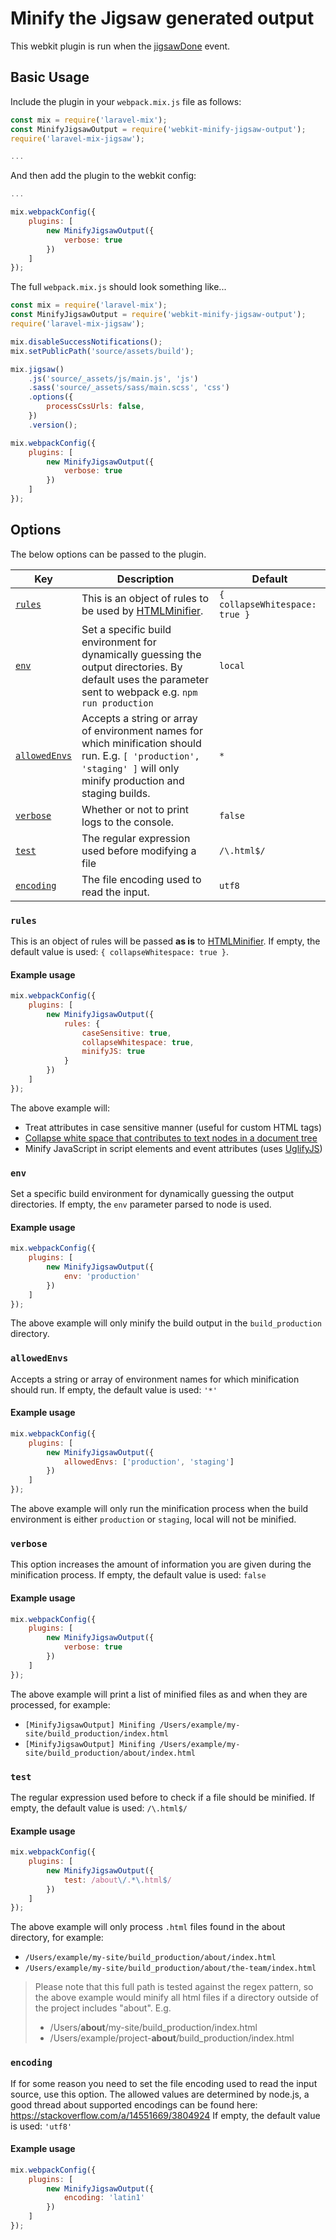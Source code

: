 # Minify the Jigsaw generated output
This webkit plugin is run when the [jigsawDone](https://github.com/tightenco/laravel-mix-jigsaw/pull/14) event.

Basic Usage
-

Include the plugin in your `webpack.mix.js` file as follows:
```javascript
const mix = require('laravel-mix');
const MinifyJigsawOutput = require('webkit-minify-jigsaw-output');
require('laravel-mix-jigsaw');

...
```

And then add the plugin to the webkit config:
```javascript
...

mix.webpackConfig({
    plugins: [
        new MinifyJigsawOutput({
            verbose: true
        })
    ]
});
```

The full `webpack.mix.js` should look something like...
```javascript
const mix = require('laravel-mix');
const MinifyJigsawOutput = require('webkit-minify-jigsaw-output');
require('laravel-mix-jigsaw');

mix.disableSuccessNotifications();
mix.setPublicPath('source/assets/build');

mix.jigsaw()
    .js('source/_assets/js/main.js', 'js')
    .sass('source/_assets/sass/main.scss', 'css')
    .options({
        processCssUrls: false,
    })
    .version();

mix.webpackConfig({
    plugins: [
        new MinifyJigsawOutput({
            verbose: true
        })
    ]
});
```

Options
-

The below options can be passed to the plugin.

|Key|Description|Default|
|--|--|--|
| [`rules`](#rules) | This is an object of rules to be used by [HTMLMinifier](https://github.com/kangax/html-minifier/). | `{ collapseWhitespace: true }` |
| [`env`](#env) | Set a specific build environment for dynamically guessing the output directories. By default uses the parameter sent to webpack e.g. `npm run production` | `local` |
| [`allowedEnvs`](#allowedenvs) | Accepts a string or array of environment names for which minification should run. E.g. `[ 'production', 'staging' ]` will only minify production and staging builds.  | `*` |
| [`verbose`](#verbose) | Whether or not to print logs to the console. | `false` |
| [`test`](#test) | The regular expression used before modifying a file | `/\.html$/` |
| [`encoding`](#encoding) | The file encoding used to read the input. | `utf8` |

### `rules`

This is an object of rules will be passed **as is** to [HTMLMinifier](https://github.com/kangax/html-minifier/).
If empty, the default value is used: `{ collapseWhitespace: true }`.

#### Example usage
```javascript
mix.webpackConfig({
    plugins: [
        new MinifyJigsawOutput({
            rules: {
                caseSensitive: true,
                collapseWhitespace: true,
                minifyJS: true
            }
        })
    ]
});
```
The above example will:
- Treat attributes in case sensitive manner (useful for custom HTML tags)
- [Collapse white space that contributes to text nodes in a document tree](http://perfectionkills.com/experimenting-with-html-minifier/#collapse_whitespace)
- Minify JavaScript in script elements and event attributes (uses [UglifyJS](https://github.com/mishoo/UglifyJS2))

### `env`

Set a specific build environment for dynamically guessing the output directories.
If empty, the `env` parameter parsed to node is used.

#### Example usage
```javascript
mix.webpackConfig({
    plugins: [
        new MinifyJigsawOutput({
            env: 'production'
        })
    ]
});
```
The above example will only minify the build output in the `build_production` directory.

### `allowedEnvs`

Accepts a string or array of environment names for which minification should run. 
If empty, the default value is used: `'*'`

#### Example usage
```javascript
mix.webpackConfig({
    plugins: [
        new MinifyJigsawOutput({
            allowedEnvs: ['production', 'staging']
        })
    ]
});
```
The above example will only run the minification process when the build environment is either `production` or `staging`, local will not be minified.

### `verbose`

This option  increases  the amount of information you are given during the minification process.
If empty, the default value is used: `false`

#### Example usage
```javascript
mix.webpackConfig({
    plugins: [
        new MinifyJigsawOutput({
            verbose: true
        })
    ]
});
```
The above example will print a list of minified files as and when they are processed, for example:

- `[MinifyJigsawOutput] Minifing /Users/example/my-site/build_production/index.html`
- `[MinifyJigsawOutput] Minifing /Users/example/my-site/build_production/about/index.html`

### `test`

The regular expression used before to check if a file should be minified.
If empty, the default value is used: `/\.html$/`

#### Example usage
```javascript
mix.webpackConfig({
    plugins: [
        new MinifyJigsawOutput({
            test: /about\/.*\.html$/
        })
    ]
});
```
The above example will only process `.html` files found in the about directory, for example:

- `/Users/example/my-site/build_production/about/index.html`
- `/Users/example/my-site/build_production/about/the-team/index.html`

> Please note that this full path is tested against the regex pattern, so the above example would minify all html files if a directory outside of the project includes "about".
> E.g.
> - /Users/**about**/my-site/build_production/index.html
> - /Users/example/project-**about**/build_production/index.html

### `encoding`

If for some reason you need to set the file encoding used to read the input source, use this option. The allowed values are determined by node.js, a good thread about supported encodings can be found here: https://stackoverflow.com/a/14551669/3804924
If empty, the default value is used: `'utf8'`

#### Example usage
```javascript
mix.webpackConfig({
    plugins: [
        new MinifyJigsawOutput({
            encoding: 'latin1'
        })
    ]
});
```